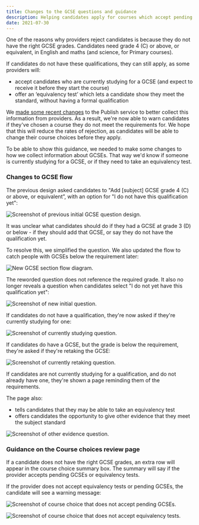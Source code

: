 ```yaml
---
title: Changes to the GCSE questions and guidance
description: Helping candidates apply for courses which accept pending GCSEs or equivalency tests
date: 2021-07-30
---
```


One of the reasons why providers reject candidates is because they do not have the right GCSE grades. Candidates need grade 4 (C&#8203;) or above, or equivalent, in English and maths (and science, for Primary courses).

If candidates do not have these qualifications, they can still apply, as some providers will:

* accept candidates who are currently studying for a GCSE (and expect to receive it before they start the course)
* offer an ‘equivalency test’ which lets a candidate show they meet the standard, without having a formal qualification

We [made some recent changes](/publish-teacher-training-courses/pending-gcses-equivalency-tests/) to the Publish service to better collect this information from providers. As a result, we're now able to warn candidates if they've chosen a course they do not meet the requirements for. We hope that this will reduce the rates of rejection, as candidates will be able to change their course choices before they apply.

To be able to show this guidance, we needed to make some changes to how we collect information about GCSEs. That way we'd know if someone is currently studying for a GCSE, or if they need to take an equivalency test.

### Changes to GCSE flow

The previous design asked candidates to "Add [subject] GCSE grade 4 (C&#8203;) or above, or equivalent”, with an option for "I do not have this qualification yet":

![Screenshot of previous initial GCSE question design.](previous-design.png "Previous initial GCSE question design")

It was unclear what candidates should do if they had a GCSE at grade 3 (D) or below - if they should add that GCSE, or say they do not have the qualification yet.

To resolve this, we simplified the question. We also updated the flow to catch people with GCSEs below the requirement later:

![New GCSE section flow diagram.](gcse-flow.png "New GCSE section flow")

The reworded question does not reference the required grade. It also no longer reveals a question when candidates select "I do not yet have this qualification yet":

![Screenshot of new initial question.](new-first-question.png "New initial question")

If candidates do not have a qualification, they're now asked if they're currently studying for one:

![Screenshot of currently studying question.](currently-studying.png "Currently studying question")

If candidates do have a GCSE, but the grade is below the requirement, they're asked if they're retaking the GCSE:

![Screenshot of currently retaking question.](currently-retaking.png "Currently retaking question")

If candidates are not currently studying for a qualification, and do not already have one, they're shown a page reminding them of the requirements.

The page also:

* tells candidates that they may be able to take an equivalency test
* offers candidates the opportunity to give other evidence that they meet the subject standard

![Screenshot of other evidence question.](other-evidence.png "Other evidence question")

### Guidance on the Course choices review page

If a candidate does not have the right GCSE grades, an extra row will appear in the course choice summary box. The summary will say if the provider accepts pending GCSEs or equivalency tests.

If the provider does not accept equivalency tests or pending GCSEs, the candidate will see a warning message:

![Screenshot of course choice that does not accept pending GCSEs.](no-pending-gcses.png "Course does not accept pending GCSEs")

![Screenshot of course choice that does not accept equivalency tests.](no-equivalency-tests.png "Course does not accept equivalency tests")
